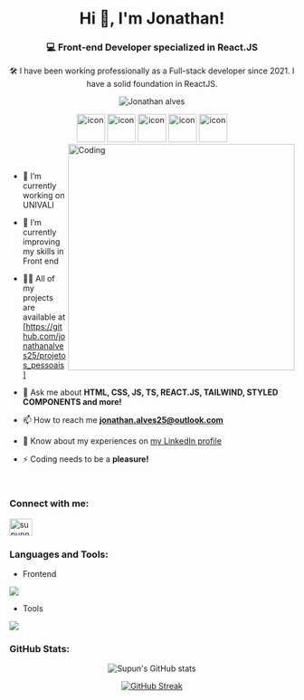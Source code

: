 <h1 align="center">Hi 👋, I'm Jonathan!</h1>
<h3 align="center">💻 Front-end Developer specialized in React.JS</h3>
<p align="center">🛠️ I have been working professionally as a Full-stack developer since 2021. I have a solid foundation in ReactJS. </p>
<p align="center"> 
 <img src="https://komarev.com/ghpvc/?username=jonathanalves25&label=Profile%20views&color=0e75b6&style=flat" alt="Jonathan alves" /> 
</p>

<div align="center">
 <img src="https://techstack-generator.vercel.app/ts-icon.svg" alt="icon" width="50" height="50" />
  <img src="https://techstack-generator.vercel.app/js-icon.svg" alt="icon"width="50" height="50" />
 <img src="https://techstack-generator.vercel.app/react-icon.svg" alt="icon" width="50" height="50" />
  <img src="https://techstack-generator.vercel.app/github-icon.svg" alt="icon" width="50" height="50" />
 <img src="https://techstack-generator.vercel.app/prettier-icon.svg" alt="icon" width="50" height="50" />
</div>

<img align="right" alt="Coding" width="400" src="https://user-images.githubusercontent.com/74038190/229223263-cf2e4b07-2615-4f87-9c38-e37600f8381a.gif">
<br><br>

- 🔭 I’m currently working on UNIVALI

- 🌱 I’m currently improving my skills in Front end

- 👨‍💻 All of my projects are available at [https://github.com/jonathanalves25/projetos_pessoais]
- 💬 Ask me about **HTML, CSS, JS, TS, REACT.JS, TAILWIND, STYLED COMPONENTS and more!**

- 📫 How to reach me **jonathan.alves25@outlook.com**

- 📄 Know about my experiences on [my LinkedIn profile](https://www.linkedin.com/in/jonathan-alves-42278610a/)

- ⚡ Coding needs to be a **pleasure!**

<br>
<h3 align="left">Connect with me:</h3>
<p align="left">
<a href="https://www.linkedin.com/in/jonathan-alves-42278610a/" target="blank"><img align="center" src="https://raw.githubusercontent.com/rahuldkjain/github-profile-readme-generator/master/src/images/icons/Social/linked-in-alt.svg" alt="supunnanayakkara" height="30" width="40" /></a>

<h3 align="left">Languages and Tools:</h3>

- Frontend
<p align="left">
  <a href="https://skillicons.dev">
    <img src="https://skillicons.dev/icons?i=css,html,js,ts,react,vite,nextjs,sass,styledcomponents,tailwind" />
  </a>
</p>

- Tools
<p align="left">
  <a href="https://skillicons.dev">
    <img src="https://skillicons.dev/icons?i=git,github,vscode,postman," />
  </a>
</p>

<h3 align="left">GitHub Stats:</h3>
<div align="center">
 
![Supun's GitHub stats](https://github-readme-stats.vercel.app/api?username=jonathanalves25\&theme=midnight-purple\&show_icons=true\&show=reviews,prs_merged\&hide=contribs,issues)

[![GitHub Streak](https://streak-stats.demolab.com/?user=jonathanalves25&theme=midnight-purple)](https://git.io/streak-stats)
